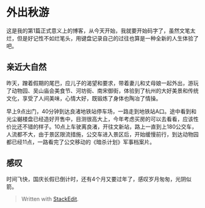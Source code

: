 # 外出秋游
这是我的第1篇正式意义上的博客，从今天开始，我就要开始码字了，虽然文笔太烂，但是好记性不如烂笔头，用键盘记录自己的过往也算是一种全新的人生体验了吧。
<!-- more -->

## 亲近大自然
昨天，蹭着假期的尾巴，应儿子的渴望和要求，带着妻儿和丈母娘一起外出，游玩了动物园、吴山庙会美食节、河坊街、南宋御街，体验到了杭州的大好美景和传统文化，享受了人间美味，心情大好，既锻炼了身体也陶冶了情操。

早上9点出门，40分钟到达良渚地铁站停车场，一路走到地铁站A口。途中看到和光尘樾楼盘已经造好开售中，目测很高大上，今年考虑买房的可以去看看，应该性价比还不错的样子。10点上车驶离良渚，开往文新站，路上一直到上180公交车，人流都不大，由于景区限流措施，公交车进入景区后，开始缓慢前行，到达动物园都已经11点，一路看完了公交移动的《暗杀计划》军事档案片。









## 感叹
时间飞快，国庆长假已倒计时，还有4个月又要过年了，感叹岁月匆匆，光阴似箭。



> Written with [StackEdit](https://stackedit.io/).
<!--stackedit_data:
eyJoaXN0b3J5IjpbODc0NjYxMDAzXX0=
-->